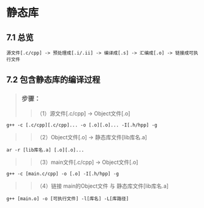 
&emsp;
# 静态库
## 7.1 总览
```
源文件[.c/cpp] -> 预处理成[.i/.ii] -> 编译成[.s] -> 汇编成[.o] -> 链接成可执行文件
```

## 7.2 包含静态库的编译过程
> ### 步骤：     
>> （1）源文件[.c/cpp] -> Object文件[.o]
```
g++ -c [.c/cpp][.c/cpp]... -o [.o][.o]... -I[.h/hpp] -g
```
>> （2）Object文件[.o] -> 静态库文件[lib库名.a]
```
ar -r [lib库名.a] [.o][.o]...
```
>> （3）main文件[.c/cpp] -> Object文件[.o]
```
g++ -c [main.c/cpp] -o [.o] -I[.h/hpp] -g
```
>> （4）链接 main的Object文件 与 静态库文件[lib库名.a]
```
g++ [main.o] -o [可执行文件] -l[库名] -L[库路径]
```
